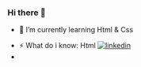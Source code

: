 ### Hi there 👋
- 🌱 I’m currently learning Html & Css
<!-- - 📫 How to reach me:linkedin.com/in/yusuf-emre-k-150658145/ -->
- ⚡ What do i know: Html
[![linkedin](https://img.shields.io/badge/Linkedin-000000?style=for-the-badge&logo=Linkedin&logoColor=white)](https://www.linkedin.com/in/yusuf-emre-k-150658145/)
- 
